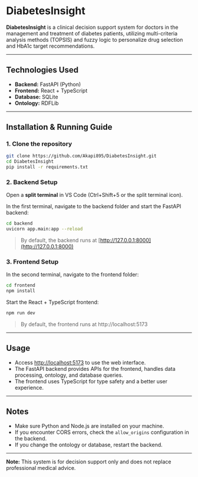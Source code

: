 # DiabetesInsight

**DiabetesInsight** is a clinical decision support system for doctors in the management and treatment of diabetes patients, utilizing multi-criteria analysis methods (TOPSIS) and fuzzy logic to personalize drug selection and HbA1c target recommendations.

---

## Technologies Used

- **Backend:** FastAPI (Python)
- **Frontend:** React + TypeScript
- **Database:** SQLite
- **Ontology:** RDFLib

---

## Installation & Running Guide

### 1. Clone the repository

```bash
git clone https://github.com/Akapi895/DiabetesInsight.git
cd DiabetesInsight
pip install -r requirements.txt
```

### 2. Backend Setup

Open a **split terminal** in VS Code (Ctrl+Shift+5 or the split terminal icon).

In the first terminal, navigate to the backend folder and start the FastAPI backend:

```bash
cd backend
uvicorn app.main:app --reload
```

> By default, the backend runs at [http://127.0.0.1:8000](http://127.0.0.1:8000)

### 3. Frontend Setup

In the second terminal, navigate to the frontend folder:

```bash
cd frontend
npm install
```

Start the React + TypeScript frontend:

```bash
npm run dev
```

> By default, the frontend runs at http://localhost:5173

---

## Usage

- Access [http://localhost:5173](http://localhost:5173) to use the web interface.
- The FastAPI backend provides APIs for the frontend, handles data processing, ontology, and database queries.
- The frontend uses TypeScript for type safety and a better user experience.

---

## Notes

- Make sure Python and Node.js are installed on your machine.
- If you encounter CORS errors, check the `allow_origins` configuration in the backend.
- If you change the ontology or database, restart the backend.

---

**Note:** This system is for decision support only and does not replace professional medical advice.
